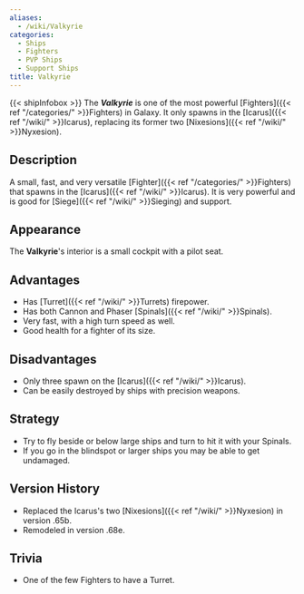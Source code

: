 ```yaml
---
aliases:
  - /wiki/Valkyrie
categories:
  - Ships
  - Fighters
  - PVP Ships
  - Support Ships
title: Valkyrie
---
```


{{< shipInfobox >}} The **_Valkyrie_** is one of the most powerful [Fighters]({{< ref "/categories/" >}}Fighters) in Galaxy. It only spawns in the [Icarus]({{< ref "/wiki/" >}}Icarus), replacing its former two [Nixesions]({{< ref "/wiki/" >}}Nyxesion).

## Description

A small, fast, and very versatile [Fighter]({{< ref "/categories/" >}}Fighters) that spawns in the [Icarus]({{< ref "/wiki/" >}}Icarus). It is very powerful and is good for [Siege]({{< ref "/wiki/" >}}Sieging) and support.

## Appearance

The **Valkyrie**'s interior is a small cockpit with a pilot seat.

## Advantages

- Has [Turret]({{< ref "/wiki/" >}}Turrets) firepower.
- Has both Cannon and Phaser [Spinals]({{< ref "/wiki/" >}}Spinals).
- Very fast, with a high turn speed as well.
- Good health for a fighter of its size.

## Disadvantages

- Only three spawn on the [Icarus]({{< ref "/wiki/" >}}Icarus).
- Can be easily destroyed by ships with precision weapons.

## Strategy

- Try to fly beside or below large ships and turn to hit it with your Spinals.
- If you go in the blindspot or larger ships you may be able to get undamaged.

## Version History

- Replaced the Icarus's two [Nixesions]({{< ref "/wiki/" >}}Nyxesion) in version .65b.
- Remodeled in version .68e.

## Trivia

- One of the few Fighters to have a Turret.
